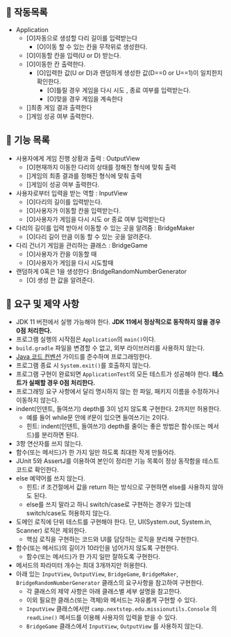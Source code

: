 ## 🚀 작동목록
- Application
  - [O]자동으로 생성할 다리 길이를 입력받는다
    - [O]이동 할 수 있는 칸을 무작위로 생성한다.
  - [O]이동할 칸을 입력(U or D) 받는다.
  - [O]이동한 칸 출력한다.
    - [O]입력한 값(U or D)과 랜덤하게 생성한 값(D==0 or U==1)이 일치한지 확인한다.
      - [O]틀릴 경우 게임을 다시 시도 , 종료 여부를 입력받는다.
      - [O]맞을 경우 게임을 계속한다
  - []최종 게임 결과 출력한다
  - []게임 성공 여부 출력한다.
## 🚀 기능 목록
- 사용자에게 게임 진행 상황과 출력 : OutputView
  - [O]현재까지 이동한 다리의 상태를 정해진 형식에 맞춰 출력
  - []게임의 최종 결과를 정해진 형식에 맞춰 출력 
  - []게임이 성공 여부 출력한다.
- 사용자로부터 입력을 받는 역할 : InputView
  - [O]다리의 길이를 입력받는다.
  - [O]사용자가 이동할 칸을 입력받는다.
  - [O]사용자가 게임을 다시 시도 or 종료 여부 입력받는다
- 다리의 길이를 입력 받아서 이동할 수 있는 곳을 알려줌 : BridgeMaker
  - [O]다리 길이 만큼 이동 할 수 있는 곳을 알려준다.
- 다리 건너기 게임을 관리하는 클래스 : BridgeGame
  - [O]사용자가 칸을 이동할 때 
  - [O]사용자가 게임을 다시 시도할때
- 랜덤하게 0혹은 1을 생성한다 :BridgeRandomNumberGenerator
  - [O] 생성 한 값을 알려준다. 

## 🚀 요구 및 제약 사항
- JDK 11 버전에서 실행 가능해야 한다. **JDK 11에서 정상적으로 동작하지 않을 경우 0점 처리한다.**
- 프로그램 실행의 시작점은 `Application`의 `main()`이다.
- `build.gradle` 파일을 변경할 수 없고, 외부 라이브러리를 사용하지 않는다.
- [Java 코드 컨벤션](https://github.com/woowacourse/woowacourse-docs/tree/master/styleguide/java) 가이드를 준수하며 프로그래밍한다.
- 프로그램 종료 시 `System.exit()`를 호출하지 않는다.
- 프로그램 구현이 완료되면 `ApplicationTest`의 모든 테스트가 성공해야 한다. **테스트가 실패할 경우 0점 처리한다.**
- 프로그래밍 요구 사항에서 달리 명시하지 않는 한 파일, 패키지 이름을 수정하거나 이동하지 않는다.
- indent(인덴트, 들여쓰기) depth를 3이 넘지 않도록 구현한다. 2까지만 허용한다.
  - 예를 들어 while문 안에 if문이 있으면 들여쓰기는 2이다.
  - 힌트: indent(인덴트, 들여쓰기) depth를 줄이는 좋은 방법은 함수(또는 메서드)를 분리하면 된다.
- 3항 연산자를 쓰지 않는다.
- 함수(또는 메서드)가 한 가지 일만 하도록 최대한 작게 만들어라.
- JUnit 5와 AssertJ를 이용하여 본인이 정리한 기능 목록이 정상 동작함을 테스트 코드로 확인한다.
- else 예약어를 쓰지 않는다.
  - 힌트: if 조건절에서 값을 return 하는 방식으로 구현하면 else를 사용하지 않아도 된다.
  - else를 쓰지 말라고 하니 switch/case로 구현하는 경우가 있는데 switch/case도 허용하지 않는다.
- 도메인 로직에 단위 테스트를 구현해야 한다. 단, UI(System.out, System.in, Scanner) 로직은 제외한다.
  - 핵심 로직을 구현하는 코드와 UI를 담당하는 로직을 분리해 구현한다.
- 함수(또는 메서드)의 길이가 10라인을 넘어가지 않도록 구현한다.
  - 함수(또는 메서드)가 한 가지 일만 잘하도록 구현한다.
- 메서드의 파라미터 개수는 최대 3개까지만 허용한다.
- 아래 있는 `InputView`, `OutputView`, `BridgeGame`, `BridgeMaker`, `BridgeRandomNumberGenerator` 클래스의 요구사항을 참고하여 구현한다.
  - 각 클래스의 제약 사항은 아래 클래스별 세부 설명을 참고한다.
  - 이외 필요한 클래스(또는 객체)와 메서드는 자유롭게 구현할 수 있다.
  - `InputView` 클래스에서만 `camp.nextstep.edu.missionutils.Console` 의 `readLine()` 메서드를 이용해 사용자의 입력을 받을 수 있다.
  - `BridgeGame` 클래스에서 `InputView`, `OutputView` 를 사용하지 않는다.